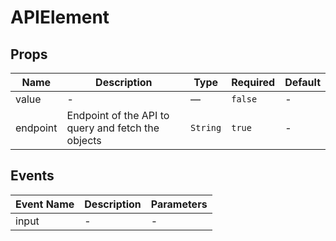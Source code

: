 # APIElement

## Props

<!-- @vuese:APIElement:props:start -->
|Name|Description|Type|Required|Default|
|---|---|---|---|---|
|value|-|—|`false`|-|
|endpoint|Endpoint of the API to query and fetch the objects|`String`|`true`|-|

<!-- @vuese:APIElement:props:end -->


## Events

<!-- @vuese:APIElement:events:start -->
|Event Name|Description|Parameters|
|---|---|---|
|input|-|-|

<!-- @vuese:APIElement:events:end -->


